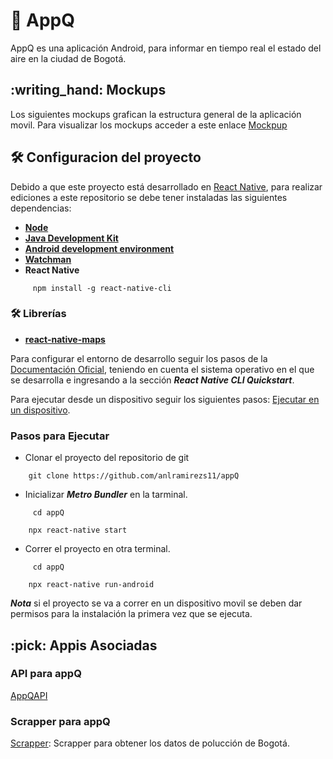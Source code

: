 # :ledger: AppQ
 AppQ es una aplicación Android, para informar en tiempo real el estado del aire en la ciudad de Bogotá.

<summary><h2> :writing_hand: Mockups</h2></summary>
  Los siguientes mockups grafican la estructura general de la aplicación movil.
  Para visualizar los mockups acceder a este enlace
  <a href="https://drive.google.com/drive/folders/1JcAxzEOtizZlqvRVrt8o_hmRWf-uFJGG?usp=sharing">Mockpup</a>

<summary><h2> 🛠️ Configuracion del proyecto</h2></summary>

 Debido a que este proyecto está desarrollado en [React Native](https://reactnative.dev/), para realizar ediciones a este repositorio se debe tener instaladas las siguientes dependencias: 

 * [**Node**](https://nodejs.org/en/)
 * [**Java Development Kit**](https://www.oracle.com/java/technologies/javase-jdk8-downloads.html)
 * [**Android development environment**](https://developer.android.com/studio/index.html)
 * [**Watchman**](https://facebook.github.io/watchman/)
 * **React Native**
```shell
     npm install -g react-native-cli
```

### 🛠️ Librerías
* [**react-native-maps**](https://github.com/react-native-community/react-native-maps)


Para configurar el entorno de desarrollo seguir los pasos de la [Documentación Oficial](https://reactnative.dev/docs/environment-setup), teniendo en cuenta el sistema operativo en el que se desarrolla e ingresando a la sección ***React Native CLI Quickstart***.

Para ejecutar desde un dispositivo seguir los siguientes pasos: [Ejecutar en un dispositivo](https://reactnative.dev/docs/running-on-device).

### **Pasos para Ejecutar**

* Clonar el proyecto del repositorio de git
```shell
    git clone https://github.com/anlramirezs11/appQ
```

* Inicializar ***Metro Bundler*** en la tarminal.
```shell
     cd appQ
```

```shell
    npx react-native start
```

* Correr el proyecto en otra terminal.
```shell
     cd appQ
```

```shell
    npx react-native run-android
```

***Nota*** si el proyecto se va a correr en un dispositivo movil se deben dar permisos para la instalación la primera vez que se ejecuta.



<summary><h2> :pick: Appis Asociadas</h2></summary>
  
  ### API para appQ
  [AppQAPI](https://github.com/YuelWolf/AppQAPI)
 
  ### Scrapper para appQ
  [Scrapper](https://github.com/YuelWolf/AppQScrapper): Scrapper para obtener los datos de polucción de Bogotá.
